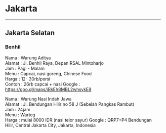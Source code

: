 # Jakarta
---

## Jakarta Selatan

### Benhil

Nama : Warung Aditya  
Alamat : Jl. Benhil Raya, Depan RSAL Mintoharjo  
Jam : Pagi - Malam  
Menu : Capcai, nasi goreng, Chinese Food  
Harga : 12- 30rb/porsi  
Contoh : 26rb capcai + nasi
Google : https://goo.gl/maps/iBkEh8MBL2whsykE8  

Nama : Warung Nasi Indah Jawa  
Alamat : Jl. Bendungan Hilir no 58 J (Sebelah Pangkas Rambut)  
Jam : 24jam  
Menu : Warteg  
Harga : mulai 8000 IDR (nasi telor sayur)
Google : QRP7+P4 Bendungan Hilir, Central Jakarta City, Jakarta, Indonesia  
